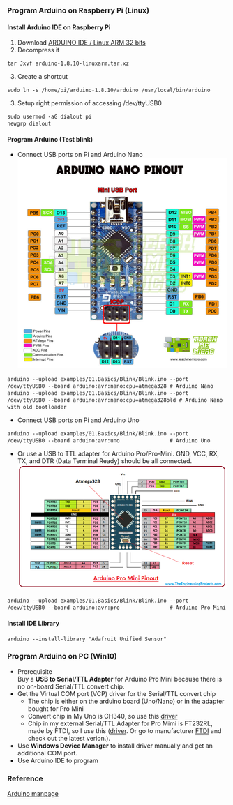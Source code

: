 ### Program Arduino on Raspberry Pi (Linux)
#### Install Arduino IDE on Raspberry Pi
1. Download [ARDUINO IDE / Linux ARM 32 bits](https://www.arduino.cc/en/Main/Software)
2. Decompress it
```shell
tar Jxvf arduino-1.8.10-linuxarm.tar.xz
```
3. Create a shortcut
```shell
sudo ln -s /home/pi/arduino-1.8.10/arduino /usr/local/bin/arduino
```
3. Setup right permission of accessing /dev/ttyUSB0
```shell 
sudo usermod -aG dialout pi 
newgrp dialout
```
#### Program Arduino (Test blink) 
* Connect USB ports on Pi and Arduino Nano 
![alt text](https://github.com/xg590/IoT/blob/master/Arduino/Arduino_Nano_Pinout.jpg?raw=true "Nano")
```shell
arduino --upload examples/01.Basics/Blink/Blink.ino --port /dev/ttyUSB0 --board arduino:avr:nano:cpu=atmega328 # Arduino Nano 
arduino --upload examples/01.Basics/Blink/Blink.ino --port /dev/ttyUSB0 --board arduino:avr:nano:cpu=atmega328old # Arduino Nano with old bootloader
```
* Connect USB ports on Pi and Arduino Uno
```shell
arduino --upload examples/01.Basics/Blink/Blink.ino --port /dev/ttyUSB0 --board arduino:avr:uno                # Arduino Uno
```
* Or use a USB to TTL adapter for Arduino Pro/Pro-Mini. GND, VCC, RX, TX, and DTR (Data Terminal Ready) should be all connected.
![alt text](https://github.com/xg590/IoT/blob/master/Arduino/Arduino_Pro_Mini_Pinout.png?raw=true "Pro_Mini") 
```shell 
arduino --upload examples/01.Basics/Blink/Blink.ino --port /dev/ttyUSB0 --board arduino:avr:pro                # Arduino Pro Mini
``` 
#### Install IDE Library
```shell
arduino --install-library "Adafruit Unified Sensor"
```
### Program Arduino on PC (Win10)
* Prerequisite<br/>
Buy a <b>USB to Serial/TTL Adapter</b> for Arduino Pro Mini because there is no on-board Serial/TTL convert chip.
* Get the Virtual COM port (VCP) driver for the Serial/TTL convert chip 
  * The chip is either on the arduino board (Uno/Nano) or in the adapter bought for Pro Mini
  * Convert chip in My Uno is CH340, so use this [driver](https://github.com/xg590/IoT/raw/master/Arduino/CH341SER.EXE)
  * Chip in my external Serial/TTL Adapter for Pro Mimi is FT232RL, made by FTDI, so I use this ([driver](https://github.com/xg590/IoT/raw/master/Arduino/CDM%20v2.12.28%20WHQL%20Certified.zip). Or go to manufacturer [FTDI](https://www.ftdichip.com/Drivers/VCP.htm) and check out the latest verion.). 
* Use <b>Windows Device Manager</b> to install driver manually and get an additional COM port.
* Use Arduino IDE to program 
### Reference
[Arduino manpage](https://github.com/arduino/Arduino/blob/master/build/shared/manpage.adoc)

